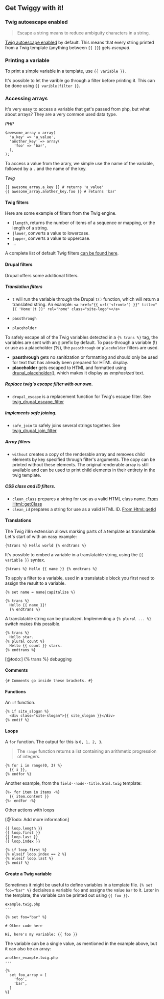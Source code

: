 ## Get Twiggy with it!

### Twig autoescape enabled

> Escape a string means to reduce ambiguity characters in a string.

[Twig autoescape enabled](https://www.drupal.org/node/2296163) by default. This means that every string printed from a Twig template (anything between `{{ }}`) gets *escaped*.

### Printing a variable

To print a simple variable in a template, use `{{ variable }}`.

It's possible to let the varible go through a filter before printing it. This can be done using `{{ varible|filter }}`.

### Accessing arrays

It's very easy to access a variable that get's passed from php, but what about arrays? They are a very common used data type.

  *PHP*

    $awesome_array = array(
      'a_key' => 'a_value',
      'another_key' => array(
        'foo' => 'bar',
      ),
    );

To access a value from the arary, we simple use the name of the variable, followed by a `.` and the name of the key.

  *Twig*

    {{ awesome_array.a_key }} # returns 'a_value'
    {{ awesome_array.another_key.foo }} # returns 'bar'
  

#### Twig filters

Here are some example of filters from the Twig engine.

- `|length`, returns the number of items of a sequence or mapping, or the length of a string.
- `|lower`, converts a value to lowercase.
- `|upper`, converts a value to uppercase.
- …

A complete list of default Twig filters [can be found here](http://twig.sensiolabs.org/doc/filters/index.html).

#### Drupal filters

Drupal offers some additional filters.

##### Translation filters

- `t` will run the variable through the Drupal `t()` function, which will return a translated string. An example:
`<a href="{{ url('<front>') }}" title="{{ 'Home'|t }}" rel="home" class="site-logo"></a>`

- `passthrough`
- `placeholder`

To safely escape all of the Twig variables detected in a `{% trans %}` tag, the variables are sent with an `@` prefix by default. To pass-through a variable (**!**) or use as a placeholder (**%**), the `passthrough` or `placeholder` filters are used.

- **passthrough** gets no sanitization or formatting and should only be used for text that has already been prepared for HTML display.
- **placeholder** gets escaped to HTML and formatted using [drupal_placeholder()](https://api.drupal.org/api/drupal/core%21includes%21bootstrap.inc/function/drupal_placeholder/8), which makes it display as <em>emphasized</em> text.

##### Replace twig's escape filter with our own.

- `drupal_escape` is a replacement function for Twig's escape filter. See [twig_drupal_escape_filter](https://api.drupal.org/api/drupal/core%21themes%21engines%21twig%21twig.engine/function/twig_drupal_escape_filter/8)

##### Implements safe joining.

- `safe_join` to safely joins several strings together. See [twig_drupal_join_filter](https://api.drupal.org/api/drupal/core%21themes%21engines%21twig%21twig.engine/function/twig_drupal_join_filter/8)

##### Array filters

- `without` creates a copy of the renderable array and removes child elements by key specified through filter's arguments. The copy can be printed without these elements. The original renderable array is still available and can be used to print child elements in their entirety in the twig template.

##### CSS class and ID filters.

- `clean_class` prepares a string for use as a valid HTML class name. [From Html::getClass](https://api.drupal.org/api/drupal/core%21lib%21Drupal%21Component%21Utility%21Html.php/function/Html%3A%3AgetClass/8)
- `clean_id` prepares a string for use as a valid HTML ID. [From Html::getId](https://api.drupal.org/api/drupal/core%21lib%21Drupal%21Component%21Utility%21Html.php/function/Html%3A%3AgetId/8)

#### Translations

The Twig i18n extension allows marking parts of a template as translatable. Let's start of with an easy example:

  `{%trans %} Hello world {% endtrans %}`

It's possible to embed a variable in a translatable string, using the `{{ variable }}` syntax.

  `{%trans %} Hello {{ name }} {% endtrans %}`

To apply a filter to a variable, used in a translatable block you first need to assign the result to a variable.

    {% set name = name|capitalize %}

    {% trans %}
      Hello {{ name }}!
      {% endtrans %}

A translatable string can be pluralized. Implementing a `{% plural ... %}` switch makes this possible.

    {% trans %}
      Hello star.
    {% plural count %}
      Hello {{ count }} stars.
    {% endtrans %}

[@todo:] {% trans %} debugging

#### Comments

`{# Comments go inside these brackets. #}`

#### Functions

An `if` function.

    {% if site_slogan %}
      <div class="site-slogan">{{ site_slogan }}</div>
    {% endif %}

#### Loops

A `for` function. The output for this is `0, 1, 2, 3`.

> The `range` function returns a list containing an arithmetic progression of integers.

    {% for i in range(0, 3) %}
      {{ i }},
    {% endfor %}

Another example, from the `field--node--title.html.twig` template:

    {%- for item in items -%}
      {{ item.content }}
    {%- endfor -%}
 
 Other actions with loops
 
 [@Todo: Add more information]
 
    {{ loop.length }}    
    {{ loop.first }}
    {{ loop.last }}
    {{ loop.index }}
    
    {% if loop.first %}
    {% elseif loop.index == 2 %}
    {% elseif loop.last %}
    {% endif %}

#### Create a Twig variable

Sometimes it might be useful to define variables in a template file. `{% set foo="bar" %}` declaires a variable `foo` and assigns the value `bar` to it. Later in the template, the variable can be printed out using `{{ foo }}`.

    example.twig.php
    ---
    
    {% set foo="bar" %}
    
    # Other code here
    
    Hi, here's my variable: {{ foo }}

The variable can be a single value, as mentioned in the example above, but it can also be an array:

    another_example.twig.php
    ---

    {%
      set foo_array = [
        'foo',
        'bar',
      ]
    %}

